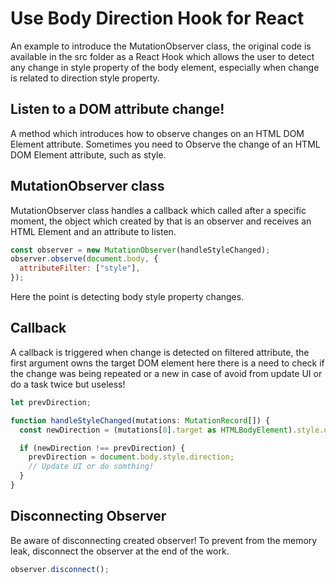 # Use Body Direction Hook for React

An example to introduce the MutationObserver class, the original code is available in the src folder as a React Hook
which allows the user to detect any change in style property of the body element, especially when change is related to
direction style property.

## Listen to a DOM attribute change!

A method which introduces how to observe changes on an HTML DOM Element attribute.
Sometimes you need to Observe the change of an HTML DOM Element attribute, such as style.

## MutationObserver class

MutationObserver class handles a callback which called after a specific moment, the object which created by that is an
observer and receives an HTML Element and an attribute to listen.

```js
const observer = new MutationObserver(handleStyleChanged);
observer.observe(document.body, {
  attributeFilter: ["style"],
});
```

Here the point is detecting body style property changes.

## Callback

A callback is triggered when change is detected on filtered attribute, the first argument owns the target DOM element
here there is a need to check if the change was being repeated or a new in case of avoid from update UI or do a task
twice but useless!

```ts
let prevDirection;

function handleStyleChanged(mutations: MutationRecord[]) {
  const newDirection = (mutations[0].target as HTMLBodyElement).style.direction;

  if (newDirection !== prevDirection) {
    prevDirection = document.body.style.direction;
    // Update UI or do somthing!
  }
}
```

## Disconnecting Observer

Be aware of disconnecting created observer!
To prevent from the memory leak, disconnect the observer at the end of the work.

```js
observer.disconnect();
```